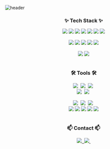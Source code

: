 <!--타이틀 부분-->
![header](https://capsule-render.vercel.app/api?type=waving&color=random&height=300&section=header&text=cookyman's%20profile&fontSize=90)

<!--내용 부분-->
<h3 align="center">✨ Tech Stack ✨</h3>
<div align="center">
  <!-- NestJS -->
  <img src="https://img.shields.io/badge/nestjs-20232a.svg?style=for-the-badge&logo=nestjs&logoColor=E0234E" />
  
  <!-- React.js -->
  <img src="https://img.shields.io/badge/react-20232a.svg?style=for-the-badge&logo=react&logoColor=61DAFB" />
  
  <!-- JavaScript -->
  <img src="https://img.shields.io/badge/javascript-F7DF1E.svg?style=for-the-badge&logo=javascript&logoColor=black" />
  
  <!-- TypeScript -->
  <img src="https://img.shields.io/badge/typescript-007ACC.svg?style=for-the-badge&logo=typescript&logoColor=white" />
  
  <!-- Tailwind CSS -->
  <img src="https://img.shields.io/badge/tailwindcss-38B2AC.svg?style=for-the-badge&logo=tailwind-css&logoColor=white" />
  
  <!-- Java -->
  <img src="https://img.shields.io/badge/java-007396.svg?style=for-the-badge&logo=java&logoColor=white" />
  
  <!-- Spring Boot -->
  <img src="https://img.shields.io/badge/spring%20boot-6DB33F.svg?style=for-the-badge&logo=spring-boot&logoColor=white" />

</div>

<br>

<div align="center">
    <!-- Python -->
  <img src="https://img.shields.io/badge/python-3776AB.svg?style=for-the-badge&logo=python&logoColor=white" />
  
  <!-- Pandas -->
  <img src="https://img.shields.io/badge/pandas-150458.svg?style=for-the-badge&logo=pandas&logoColor=white" />
  
  <!-- NumPy -->
  <img src="https://img.shields.io/badge/numpy-013243.svg?style=for-the-badge&logo=numpy&logoColor=white" />
  
  <!-- PyTorch -->
  <img src="https://img.shields.io/badge/pytorch-EE4C2C.svg?style=for-the-badge&logo=pytorch&logoColor=white" />

  <!-- Matplotlib -->
  <img src="https://img.shields.io/badge/Matplotlib-11557c.svg?style=for-the-badge&logo=Matplotlib&logoColor=white" />
</div>

<br>

<div align="center">
  
  <!-- Java -->
  <img src="https://img.shields.io/badge/java-007396.svg?style=for-the-badge&logo=java&logoColor=white" />
  
  <!-- Spring Boot -->
  <img src="https://img.shields.io/badge/spring%20boot-6DB33F.svg?style=for-the-badge&logo=spring-boot&logoColor=white" />

</div>

<br>

<h3 align="center">🛠 Tools 🛠</h3>
<div align="center">
  <img src="https://img.shields.io/badge/git-F05033.svg?style=for-the-badge&logo=git&logoColor=white" />&nbsp
  <img src="https://img.shields.io/badge/github-181717.svg?style=for-the-badge&logo=github&logoColor=white" />&nbsp
  <img src="https://img.shields.io/badge/Notion-F3F3F3.svg?style=for-the-badge&logo=notion&logoColor=black" />&nbsp
</div>

<div align="center">
  <img src="https://img.shields.io/badge/adobe%20photoshop-08253c.svg?style=for-the-badge&logo=adobe%20photoshop&logoColor=37abff" />&nbsp
  <img src="https://img.shields.io/badge/figma-F24E1E.svg?style=for-the-badge&logo=figma&logoColor=white" />&nbsp
</div>

<br>

<div align="center">
  <img src="https://img.shields.io/badge/VSCode-2C2C32.svg?style=for-the-badge&logo=visual-studio-code&logoColor=22ABF3" />&nbsp
  <img src="https://img.shields.io/badge/jupyter-2C2C32.svg?style=for-the-badge&logo=jupyter&logoColor=F37726" />&nbsp
  <img src="https://img.shields.io/badge/Colab-2C2C32.svg?style=for-the-badge&logo=googlecolab&logoColor=F9AB00" />&nbsp
</div>

<div align="center">
    <!-- Jira -->
  <img src="https://img.shields.io/badge/jira-0052CC.svg?style=for-the-badge&logo=jira&logoColor=white" />
  
  <!-- Confluence -->
  <img src="https://img.shields.io/badge/confluence-172B4D.svg?style=for-the-badge&logo=confluence&logoColor=white" />
  
  <!-- WebStorm -->
  <img src="https://img.shields.io/badge/webstorm-000000.svg?style=for-the-badge&logo=webstorm&logoColor=white" />
  
  <!-- PyCharm -->
  <img src="https://img.shields.io/badge/pycharm-000000.svg?style=for-the-badge&logo=pycharm&logoColor=white" />
  
  <!-- IntelliJ -->
  <img src="https://img.shields.io/badge/intellij-000000.svg?style=for-the-badge&logo=intellij-idea&logoColor=white" />
</div>

<br>

<h3 align="center">📫 Contact 📫</h3>
<div align="center">
  <a href="https://www.hell0world.net">
    <img src="https://img.shields.io/badge/Velog-1EBC8F?style=for-the-badge&logo=velog&logoColor=white" />&nbsp
  </a>
  <a href="mailto:cookyman@gmail.com">
    <img
      src="https://img.shields.io/badge/cookyman@gmail.com-D14836?style=for-the-badge&logo=gmail&logoColor=white"/>&nbsp
  </a>
</div>
